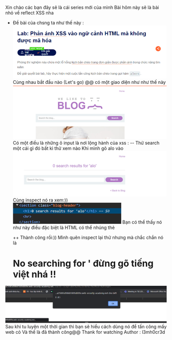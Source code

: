 Xin chào các bạn đây sẽ là cái series mới của mình
Bài hôm này sẽ là bài nhỏ về reflect XSS nha

+ Đề bài của chsng ta như thế này :
![Alt text](image.png)
  Cùng nhau bắt đầu nào (Let's go) @@
  có một giao diện như như thế này ![Alt text](image-1.png)
  Có một điều là những ô input là nơi lộng hành của xss :
-- Thử search một cái gì đó bất kì thử xem nào
  Khi mình gõ alo vào
  ![Alt text](image-2.png)
Cùng inspect nó ra xem:))
![Alt text](image-3.png)
Bạn có thể thấy nó như này điều đặc biệt là HTML có thể nhúng thẻ <script> ở bất kí chỗ nào vì vậy hãy thử xem
                                        <script>alert('à lôi');</script>

  ++ Thành công rồi:))
  Mình quên inspect lại thử nhưng mà chắc chắn nó là 
  <h1>No searching for '<script>alert('à lôi');</script> đừng gõ tiếng việt nhá !!
![Alt text](image-4.png)
Sau khi tu luyện một thời gian thì bạn sẽ hiểu cách dùng nó để tấn công mấy web cỏ
Và thế là đã thành công@@
Thank for watching 
Author : l3mh0cr3d
